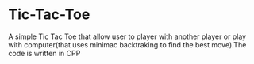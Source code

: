 # Tic-Tac-Toe
A simple Tic Tac Toe that allow user to player with another player or play with computer(that uses minimac backtraking to find the best move).The code is written in CPP
